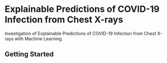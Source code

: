 # Explainable Predictions of COVID-19 Infection from Chest X-rays

Investigation of Explainable Predictions of COVID-19 Infection from Chest X-rays with Machine Learning

## Getting Started

